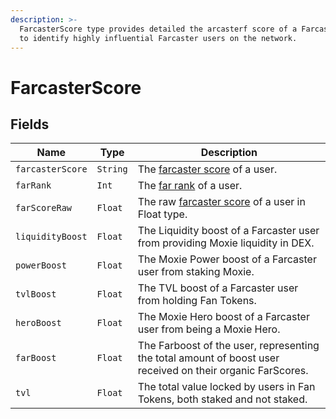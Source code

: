 ```yaml
---
description: >-
  FarcasterScore type provides detailed the arcasterf score of a Farcaster user
  to identify highly influential Farcaster users on the network.
---
```


# FarcasterScore

## Fields

| Name             | Type     | Description                                                                                                 |
| ---------------- | -------- | ----------------------------------------------------------------------------------------------------------- |
| `farcasterScore` | `String` | The [farcaster score](../../social-capital-value-and-social-capital-scores.md) of a user.                   |
| `farRank`        | `Int`    | The [far rank](../../social-capital-value-and-social-capital-scores.md) of a user.                          |
| `farScoreRaw`    | `Float`  | The raw [farcaster score](../../social-capital-value-and-social-capital-scores.md) of a user in Float type. |
| `liquidityBoost` | `Float`  | The Liquidity boost of a Farcaster user from providing Moxie liquidity in DEX.                              |
| `powerBoost`     | `Float`  | The Moxie Power boost of a Farcaster user from staking Moxie.                                               |
| `tvlBoost`       | `Float`  | The TVL boost of a Farcaster user from holding Fan Tokens.                                                  |
| `heroBoost`      | `Float`  | The Moxie Hero boost of a Farcaster user from being a Moxie Hero.                                           |
| `farBoost`       | `Float`  | The Farboost of the user, representing the total amount of boost user received on their organic FarScores.  |
| `tvl`            | `Float`  | The total value locked by users in Fan Tokens, both staked and not staked.                                  |
